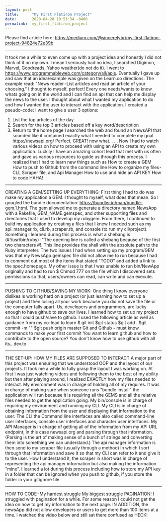 ```yaml
---
layout: post
title:      "My First Flatiron Project"
date:       2020-04-28 10:51:34 -0400
permalink:  my_first_flatiron_project
---
```


Please find article here: https://medium.com/@sincerelybr/my-first-flatiron-project-94824e72e39b


---

It took me a while to even come up with a project idea and honestly I did not think of it on my own. I mean I seriously had no idea, I searched Digimon, Marvel, Goodreads, Yahoo weather(do not do it). I went to https://www.programmableweb.com/category/all/apis. Eventually I gave up and saw that an idea/example was given on the Learn.co directions. The example read:
"News reader - List articles and read an article of your choosing."
I thought to myself, perfect! Every one needs/wants to know whats going on in the world and I can find an api that can help me display the news to the user. I thought about what I wanted my application to do and how I wanted the user to interact with the application. I created a pseudo-code:
‌I want to give a user 3 options:
1. List the top articles of the day
2. Search for the top 3 articles based off a key word/description
3. Return to the home page
I searched the web and found an NewsAPI that sounded like it contained exactly what I needed to complete my goal. https://newsapi.org/
Perfect, GREAT! now what. . . .
Now I had to watch various videos on how to proceed with using an API to create my own application. Luckily I have an amazing cohort lead that met with us often and gave us various resources to guide us through this process.
I realized that I had to learn new things such as
How to create a GEM
How to push to Github from the command line
How to organize my files - CLI, Scraper file, and Api Manager
How to use and hide an API KEY
How to code HAHA!



---

CREATING A GEM/SETTING UP EVERYTHING:
First thing I had to do was make my application a GEM. I thought to myself, what does that mean. So I googled the bundle documentation: https://bundler.io/man/bundle-gem.1.html.
The gem allowed me to generate a directory named NewsApp with a Rakefile, GEM_NAME.gemspec, and other supporting files and directories that I used to develop my rubygem. From there, I continued to build my application by creating a files that I knew I needed such as my api_manager.rb, cli.rb, scraper.rb, and console (to run my cli/project).
Something I learned during this process is what a shebang is (#!/usr/bin/ruby) - "The opening line is called a shebang because of the first two characters #!. This line provides the shell with the absolute path to the Ruby interpreter.
The two issues I had when setting up my program/GEM was that my NewsApp.gemspec file did not allow me to run because I had to comment out most of the items that stated "TODO" and added a link to the spec.homepage. My other issue is that I was unable to run bin/NewApp originally and had to run $ Chmod 777 on the file which I discovered sets permissions so that, users/owners can read, can write and can execute.


---

PUSHING TO GITHUB/SAVING MY WORK:
One thing I know everyone dislikes is working hard on a project (or just learning how to set up a project) and then losing all your work because you did not save the file or the computer falls apart. Us, developers and programmers, are lucky enough to have github to save our lives. I learned how to set up my project so that I could push/save to github. I used the following article as well as guidance from my co-lead to learn
$ git init
$git status
$git add .
$git commit -m "<message>"
$git push origin master
Git and Github - must know commands to make your first commit
You want to learn github and how to contribute to the open source? You don't know how to use github with all its…dev.to


---

THE SET-UP: HOW MY FILES ARE SUPPOSED TO INTERACT
A major part of this project was ensuring that we understood OOP and the layout of our projects.
It took me a while to fully grasp the layout I was working on. At first I was just watching videos and following them to the best of my ability but then after playing around, I realized EXACTLY how my files needed to interact. My environment was in charge of holding all of my requires. It was in charge of making sure when someone runs "bundle install" the application will run because it is requiring all the GEMS and all the relative files needed to get the application going.
My bin/console is in charge of requiring my environment and running my CLI.
My CLI is in charge of obtaining information from the user and displaying that information to the user. The CLI the Command line interfaces are also called command-line user interfaces, console user interfaces and character user interfaces.
My API Manager is in charge of getting all of the information from my API URL endpoint, in this case newsapi.org and parsing through that information. (Parsing is the art of making sense of a bunch of strings and converting them into something we can understand.)
The api manager information is then send to my scraper file (usually through a method) in which I sort through that information and save it so that my CLI can refer to it and give it to the user. How I understand it, the scraper in short was in charge of representing the api manager information but also making the information "mine".
I learned a lot during this process including how to store my API key in a folder that can be ignored when you push to github, if you store the folder in your gitignore file.


---

HOW TO CODE - My hardest struggle
My biggest struggle PAGINATION! I struggled with pagination for a while. For some reason I could not get the idea on how to get my information to the next page. IN ADDITION, the newsApp did not allow developers or users to get more than 100 items at a time. I watched the video below and still sat there confused as HECK!
